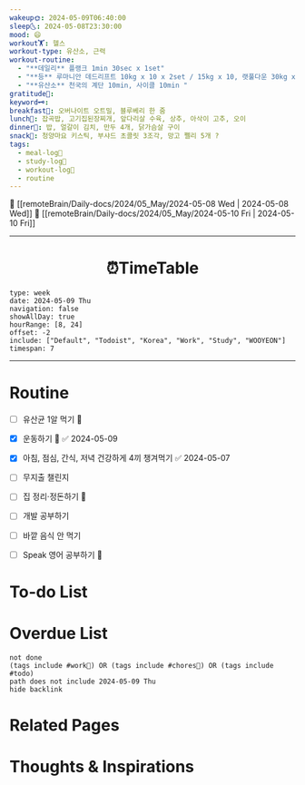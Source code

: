 ```yaml
---
wakeup🌞: 2024-05-09T06:40:00
sleep🌜: 2024-05-08T23:30:00
mood: 😄
workout🏋️: 헬스
workout-type: 유산소, 근력
workout-routine:
  - "**데일리** 플랭크 1min 30sec x 1set"
  - "**등** 루마니안 데드리프트 10kg x 10 x 2set / 15kg x 10, 랫풀다운 30kg x 10 x 3set"
  - "**유산소** 천국의 계단 10min, 사이클 10min "
gratitude🙏: 
keyword🗝️: 
breakfast🍳: 오버나이트 오트밀, 블루베리 한 줌
lunch🍚: 잡곡밥, 고기집된장찌개, 앞다리살 수육, 상추, 아삭이 고추, 오이
dinner🥗: 밥, 얼갈이 김치, 만두 4개, 닭가슴살 구이
snack🍬: 청양마요 키스틱, 부샤드 초콜릿 3조각, 망고 쩰리 5개 ?
tags:
  - meal-log📝
  - study-log📓
  - workout-log💪
  - routine
---
```


🔺 [[remoteBrain/Daily-docs/2024/05_May/2024-05-08 Wed | 2024-05-08 Wed]]
🔻 [[remoteBrain/Daily-docs/2024/05_May/2024-05-10 Fri | 2024-05-10 Fri]]
___
<h1> <center>⏰TimeTable </center> </h1>

```gEvent
type: week
date: 2024-05-09 Thu
navigation: false
showAllDay: true
hourRange: [8, 24]
offset: -2
include: ["Default", "Todoist", "Korea", "Work", "Study", "WOOYEON"]
timespan: 7
```

--- 


# Routine 

- [ ] 유산균 1알 먹기 🔼 
- [x] 운동하기 🔼 ✅ 2024-05-09
- [x] 아침, 점심, 간식, 저녁 건강하게 4끼 챙겨먹기 ✅ 2024-05-07
- [ ] 무지출 챌린지 
- [ ] 집 정리·정돈하기 🔼
- [ ] 개발 공부하기
- [ ] 바깥 음식 안 먹기 
- [ ] Speak 영어 공부하기 🔼 


# To-do List


# Overdue List
```tasks
not done
(tags include #work💼) OR (tags include #chores🧺) OR (tags include #todo)
path does not include 2024-05-09 Thu
hide backlink
```

# Related Pages



# Thoughts & Inspirations


